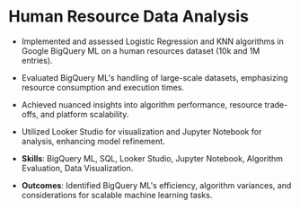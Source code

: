 # Human Resource Data Analysis

- Implemented and assessed Logistic Regression and KNN algorithms in Google BigQuery ML on a human resources dataset (10k and 1M entries).

- Evaluated BigQuery ML's handling of large-scale datasets, emphasizing resource consumption and execution times.

- Achieved nuanced insights into algorithm performance, resource trade-offs, and platform scalability.

- Utilized Looker Studio for visualization and Jupyter Notebook for analysis, enhancing model refinement.
  
- **Skills**: BigQuery ML, SQL, Looker Studio, Jupyter Notebook, Algorithm Evaluation, Data Visualization.
  
- **Outcomes**: Identified BigQuery ML's efficiency, algorithm variances, and considerations for scalable machine learning tasks.
